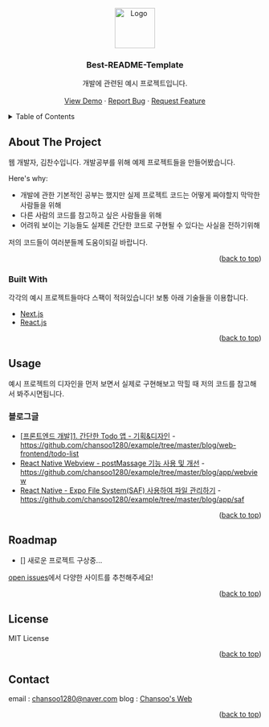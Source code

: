 <div id="top"></div>

<!-- PROJECT LOGO -->
<br />
<div align="center">
  <a href="https://github.com/chansoo1280/example">
    <img src="https://user-images.githubusercontent.com/62010067/206155282-f955e40f-03b2-49a2-adff-939d6eba6e30.PNG" alt="Logo" width="80" height="80">
  </a>

  <h3 align="center">Best-README-Template</h3>

  <p align="center">
    개발에 관련된 예시 프로젝트입니다.
    <br />
    <br />
    <a href="https://github.com/chansoo1280/example">View Demo</a>
    ·
    <a href="https://github.com/chansoo1280/example/issues">Report Bug</a>
    ·
    <a href="https://github.com/chansoo1280/example/issues">Request Feature</a>
  </p>
</div>



<!-- TABLE OF CONTENTS -->
<details>
  <summary>Table of Contents</summary>
  <ol>
    <li>
      <a href="#about-the-project">About The Project</a>
      <ul>
        <li><a href="#built-with">Built With</a></li>
      </ul>
    </li>
    <li><a href="#usage">Usage</a></li>
    <li><a href="#roadmap">Roadmap</a></li>
    <li><a href="#contributing">Contributing</a></li>
    <li><a href="#license">License</a></li>
    <li><a href="#contact">Contact</a></li>
  </ol>
</details>



<!-- ABOUT THE PROJECT -->
## About The Project

웹 개발자, 김찬수입니다.
개발공부를 위해 예제 프로젝트들을 만들어봤습니다.

Here's why:
* 개발에 관한 기본적인 공부는 했지만 실제 프로젝트 코드는 어떻게 짜야할지 막막한 사람들을 위해
* 다른 사람의 코드를 참고하고 싶은 사람들을 위해
* 어려워 보이는 기능들도 실제론 간단한 코드로 구현될 수 있다는 사실을 전하기위해

저의 코드들이 여러분들께 도움이되길 바랍니다.
<p align="right">(<a href="#top">back to top</a>)</p>


### Built With

각각의 예시 프로젝트들마다 스팩이 적혀있습니다! 보통 아래 기술들을 이용합니다.

* [Next.js](https://nextjs.org/)
* [React.js](https://reactjs.org/)
<p align="right">(<a href="#top">back to top</a>)</p>


<!-- USAGE EXAMPLES -->
## Usage

예시 프로젝트의 디자인을 먼저 보면서 실제로 구현해보고 막힐 때 저의 코드를 참고해서 봐주시면됩니다.

### 블로그글
* [[프론트엔드 개발]1. 간단한 Todo 앱 - 기획&디자인](https://chansoo1280.tistory.com/59) - https://github.com/chansoo1280/example/tree/master/blog/web-frontend/todo-list
* [React Native Webview - postMassage 기능 사용 및 개선](https://chansoo1280.tistory.com/56) - https://github.com/chansoo1280/example/tree/master/blog/app/webview
* [React Native - Expo File System(SAF) 사용하여 파일 관리하기](https://chansoo1280.tistory.com/58) - https://github.com/chansoo1280/example/tree/master/blog/app/saf

<p align="right">(<a href="#top">back to top</a>)</p>



<!-- ROADMAP -->
## Roadmap

- [] 새로운 프로젝트 구상중...

[open issues](https://github.com/chansoo1280/example/issues)에서 다양한 사이트를 추천해주세요!

<p align="right">(<a href="#top">back to top</a>)</p>


<!-- LICENSE -->
## License

MIT License

<p align="right">(<a href="#top">back to top</a>)</p>



<!-- CONTACT -->
## Contact

email : chansoo1280@naver.com
blog : [Chansoo's Web](https://chansoo1280.tistory.com)

<p align="right">(<a href="#top">back to top</a>)</p>
